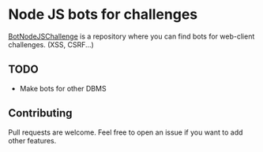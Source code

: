 # Node JS bots for challenges

[BotNodeJSChallenge](https://github.com/Ruulian/BotNodeJSChallenge) is a repository where you can find bots for web-client challenges. (XSS, CSRF...)

## TODO
- Make bots for other DBMS

## Contributing

Pull requests are welcome. Feel free to open an issue if you want to add other features.